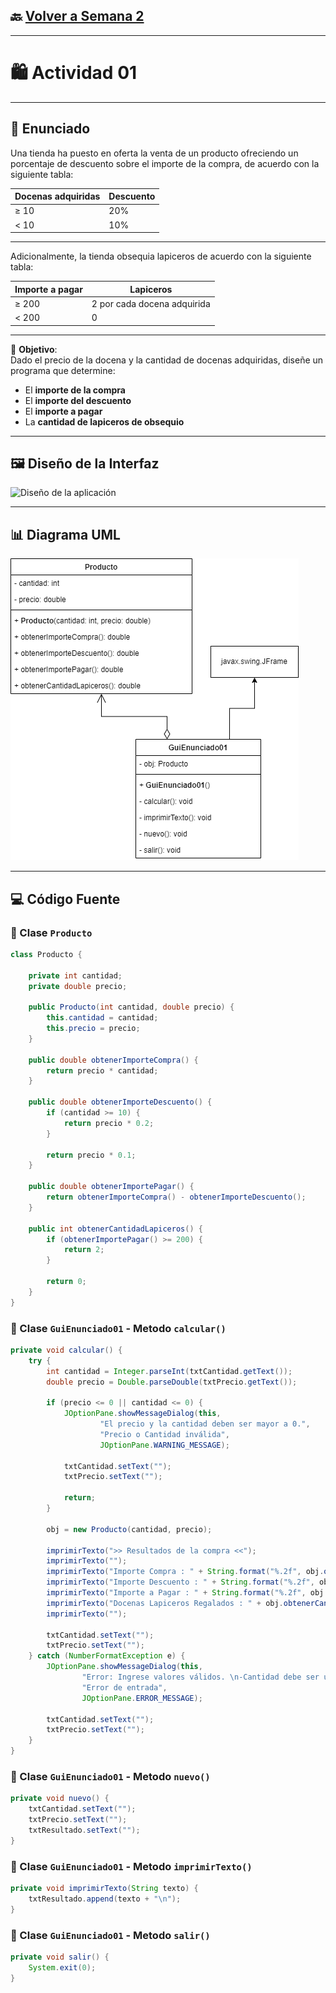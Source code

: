 ## 🔙 [Volver a Semana 2](../)

---

# 🛍️ Actividad 01

---

## 📄 Enunciado

Una tienda ha puesto en oferta la venta de un producto ofreciendo un porcentaje de descuento sobre el importe de la compra, de acuerdo con la siguiente tabla:

| **Docenas adquiridas** | **Descuento** |
|------------------------|---------------|
| ≥ 10                   | 20%           |
| < 10                   | 10%           |

---

Adicionalmente, la tienda obsequia lapiceros de acuerdo con la siguiente tabla:

| **Importe a pagar** | **Lapiceros**           |
|---------------------|--------------------------|
| ≥ 200               | 2 por cada docena adquirida |
| < 200               | 0                        |

---

📌 **Objetivo**:  
Dado el precio de la docena y la cantidad de docenas adquiridas, diseñe un programa que determine:

- El **importe de la compra**
- El **importe del descuento**
- El **importe a pagar**
- La **cantidad de lapiceros de obsequio**

---

## 🖼️ Diseño de la Interfaz

![Diseño de la aplicación](./Diseño-GuiEnunciado01.png)

---

## 📊 Diagrama UML

![Diagrama UML de Clases](./UML-GuiEnunciado01.png)

---

## 💻 Código Fuente

### 🔹 Clase `Producto`

```java
class Producto {
    
    private int cantidad;
    private double precio;
    
    public Producto(int cantidad, double precio) {
        this.cantidad = cantidad;
        this.precio = precio;
    }
    
    public double obtenerImporteCompra() {
        return precio * cantidad;
    }
    
    public double obtenerImporteDescuento() {
        if (cantidad >= 10) {
            return precio * 0.2;
        }
        
        return precio * 0.1;
    }
    
    public double obtenerImportePagar() {
        return obtenerImporteCompra() - obtenerImporteDescuento();
    }
    
    public int obtenerCantidadLapiceros() {
        if (obtenerImportePagar() >= 200) {
            return 2;
        }
        
        return 0;
    }
}
```

### 🔹 Clase `GuiEnunciado01` - Metodo `calcular()`

```java
private void calcular() {
    try {
        int cantidad = Integer.parseInt(txtCantidad.getText());
        double precio = Double.parseDouble(txtPrecio.getText());
            
        if (precio <= 0 || cantidad <= 0) {
            JOptionPane.showMessageDialog(this,
                    "El precio y la cantidad deben ser mayor a 0.",
                    "Precio o Cantidad inválida",
                    JOptionPane.WARNING_MESSAGE);
                
            txtCantidad.setText("");
            txtPrecio.setText("");
                
            return;
        }
            
        obj = new Producto(cantidad, precio);
            
        imprimirTexto(">> Resultados de la compra <<");
        imprimirTexto("");
        imprimirTexto("Importe Compra : " + String.format("%.2f", obj.obtenerImporteCompra()));
        imprimirTexto("Importe Descuento : " + String.format("%.2f", obj.obtenerImporteDescuento()));
        imprimirTexto("Importe a Pagar : " + String.format("%.2f", obj.obtenerImportePagar()));
        imprimirTexto("Docenas Lapiceros Regalados : " + obj.obtenerCantidadLapiceros());
        imprimirTexto("");
            
        txtCantidad.setText("");
        txtPrecio.setText("");
    } catch (NumberFormatException e) {
        JOptionPane.showMessageDialog(this,
                "Error: Ingrese valores válidos. \n-Cantidad debe ser un número entero \n- Precio debe ser un número decimal.",
                "Error de entrada",
                JOptionPane.ERROR_MESSAGE);
            
        txtCantidad.setText("");
        txtPrecio.setText("");
    }
}
```

### 🔹 Clase `GuiEnunciado01` - Metodo `nuevo()`

```java
private void nuevo() {
    txtCantidad.setText("");
    txtPrecio.setText("");
    txtResultado.setText("");
}
```

### 🔹 Clase `GuiEnunciado01` - Metodo `imprimirTexto()`

```java
private void imprimirTexto(String texto) {
    txtResultado.append(texto + "\n");
}
```

### 🔹 Clase `GuiEnunciado01` - Metodo `salir()`

```java
private void salir() {
    System.exit(0);
}
```